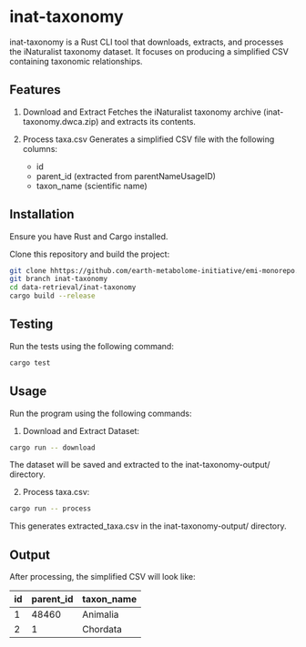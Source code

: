 # inat-taxonomy

inat-taxonomy is a Rust CLI tool that downloads, extracts, and processes the iNaturalist taxonomy dataset. It focuses on producing a simplified CSV containing taxonomic relationships.

## Features

1. Download and Extract
Fetches the iNaturalist taxonomy archive (inat-taxonomy.dwca.zip) and extracts its contents.

2. Process taxa.csv
Generates a simplified CSV file with the following columns:
    - id
    - parent_id (extracted from parentNameUsageID)
    - taxon_name (scientific name)

## Installation

Ensure you have Rust and Cargo installed.

Clone this repository and build the project:

```bash
git clone hhttps://github.com/earth-metabolome-initiative/emi-monorepo.git
git branch inat-taxonomy
cd data-retrieval/inat-taxonomy
cargo build --release
```

## Testing

Run the tests using the following command:

```bash
cargo test
```

## Usage

Run the program using the following commands:

1. Download and Extract Dataset:

```bash
cargo run -- download
```

The dataset will be saved and extracted to the inat-taxonomy-output/ directory.

2. Process taxa.csv:

```bash
cargo run -- process
```

This generates extracted_taxa.csv in the inat-taxonomy-output/ directory.

## Output

After processing, the simplified CSV will look like:


id|parent_id|taxon_name
---|---|---
1|48460|Animalia
2|1|Chordata


